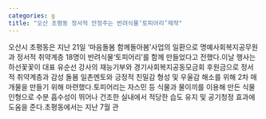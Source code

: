 ```yaml
---
categories: g
title: "오산 초평동 정서적 안정주는 반려식물‘토피어리’제작"
---
```

오산시 초평동은 지난 21일 ‘마음돌봄 함께돌아봄’사업의 일환으로 명예사회복지공무원과 정서적 취약계층 18명이 반려식물‘토피어리’를 함께 만들었다고 전했다.이날 행사는 하선꽃꽃이 대표 유순선 강사의 재능기부와 경기사회복지공동모금회 후원금으로 정서적 취약계층과 감성 돌봄 일촌멘토와 긍정적 친밀감 형성 및 우울감 해소를 위해 2차 매개물을 만들기 위해 마련했다.토피어리는 자스민 등 식물과 물이끼를 이용해 만든 식물 인형으로 수분 흡수성이 뛰어나 건조한 실내에서 적당한 습도 유지 및 공기청정 효과에 도움을 준다.초평동에서는 지난 7월 관